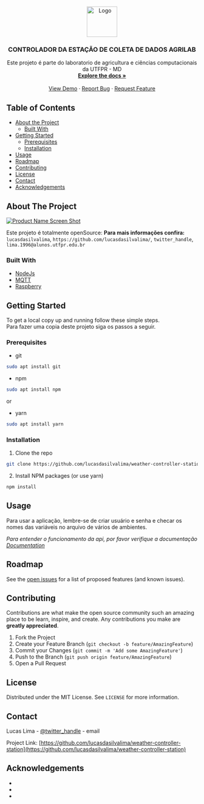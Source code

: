 <!-- PROJECT LOGO -->
<br />
<p align="center">
  <a href="https://github.com/lucasdasilvalima/weather-controller-station.git">
    <img src="images/logo.png" alt="Logo" width="80" height="80">
  </a>

  <h3 align="center">CONTROLADOR DA ESTAÇÃO DE COLETA DE DADOS AGRILAB</h3>

  <p align="center">
    Este projeto é parte do laboratorio de agricultura e ciências computacionais da UTFPR - MD
    <br />
    <a href="https://github.com/github_username/repo"><strong>Explore the docs »</strong></a>
    <br />
    <br />
    <a href="https://github.com/lucasdasilvalima/weather-controller-station">View Demo</a>
    ·
    <a href="https://github.com/lucasdasilvalima/weather-controller-station/issues">Report Bug</a>
    ·
    <a href="https://github.com/lucasdasilvalima/weather-controller-station/issues">Request Feature</a>
  </p>
</p>



<!-- TABLE OF CONTENTS -->
## Table of Contents

* [About the Project](#about-the-project)
  * [Built With](#built-with)
* [Getting Started](#getting-started)
  * [Prerequisites](#prerequisites)
  * [Installation](#installation)
* [Usage](#usage)
* [Roadmap](#roadmap)
* [Contributing](#contributing)
* [License](#license)
* [Contact](#contact)
* [Acknowledgements](#acknowledgements)



<!-- ABOUT THE PROJECT -->
## About The Project

[![Product Name Screen Shot][product-screenshot]](https://example.com)

Este projeto é totalmente openSource:
**Para mais informações confira:**
`lucasdasilvalima`, `https://github.com/lucasdasilvalima/`, `twitter_handle`, `lima.1996@alunos.utfpr.edu.br`


### Built With

* [NodeJs](https://nodejs.org)
* [MQTT](https://mqtt.org)
* [Raspberry](https://www.raspberrypi.org)



<!-- GETTING STARTED -->
## Getting Started

To get a local copy up and running follow these simple steps.  
Para fazer uma copia deste projeto siga os passos a seguir.

### Prerequisites

* git
```sh
sudo apt install git
```

* npm
```sh
sudo apt install npm
```
or  
* yarn
```sh
sudo apt install yarn
```

### Installation
 
1. Clone the repo
```sh
git clone https://github.com/lucasdasilvalima/weather-controller-station.git
```
2. Install NPM packages (or use yarn)
```sh
npm install
```



<!-- USAGE EXAMPLES -->
## Usage

Para usar a aplicação, lembre-se de criar usuário e senha e checar os nomes das variáveis no arquivo de vários de ambientes.

_Para entender o funcionamento da api, por favor verifique a documentação [Documentation](http://agdatabox.md.utfpr.edu.br/apidata/v2/)_



<!-- ROADMAP -->
## Roadmap

See the [open issues](https://github.com/lucasdasilvalima/weather-controller-station/issues) for a list of proposed features (and known issues).



<!-- CONTRIBUTING -->
## Contributing

Contributions are what make the open source community such an amazing place to be learn, inspire, and create. Any contributions you make are **greatly appreciated**.

1. Fork the Project
2. Create your Feature Branch (`git checkout -b feature/AmazingFeature`)
3. Commit your Changes (`git commit -m 'Add some AmazingFeature'`)
4. Push to the Branch (`git push origin feature/AmazingFeature`)
5. Open a Pull Request



<!-- LICENSE -->
## License

Distributed under the MIT License. See `LICENSE` for more information.



<!-- CONTACT -->
## Contact

Lucas Lima - [@twitter_handle](https://twitter.com/lucaslima_dsl) - email

Project Link: [https://github.com/lucasdasilvalima/weather-controller-station](https://github.com/lucasdasilvalima/weather-controller-station)



<!-- ACKNOWLEDGEMENTS -->
## Acknowledgements

* []()
* []()
* []()





<!-- MARKDOWN LINKS & IMAGES -->
<!-- https://www.markdownguide.org/basic-syntax/#reference-style-links -->
[contributors-shield]: https://img.shields.io/github/contributors/othneildrew/Best-README-Template.svg?style=flat-square
[contributors-url]: https://github.com/othneildrew/Best-README-Template/graphs/contributors
[forks-shield]: https://img.shields.io/github/forks/othneildrew/Best-README-Template.svg?style=flat-square
[forks-url]: https://github.com/othneildrew/Best-README-Template/network/members
[stars-shield]: https://img.shields.io/github/stars/othneildrew/Best-README-Template.svg?style=flat-square
[stars-url]: https://github.com/othneildrew/Best-README-Template/stargazers
[issues-shield]: https://img.shields.io/github/issues/othneildrew/Best-README-Template.svg?style=flat-square
[issues-url]: https://github.com/othneildrew/Best-README-Template/issues
[license-shield]: https://img.shields.io/github/license/othneildrew/Best-README-Template.svg?style=flat-square
[license-url]: https://github.com/othneildrew/Best-README-Template/blob/master/LICENSE.txt
[linkedin-shield]: https://img.shields.io/badge/-LinkedIn-black.svg?style=flat-square&logo=linkedin&colorB=555
[linkedin-url]: https://linkedin.com/in/othneildrew
[product-screenshot]: images/screenshot.png
